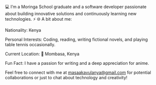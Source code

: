 💻 I’m a Moringa School graduate and a software developer passionate about building innovative solutions and continuously learning new technologies. ⚡️
🌐 A bit about me:

Nationality: Kenya

Personal Interests: Coding, reading, writing fictional novels, and playing table tennis occasionally.

Current Location: 📍 Mombasa, Kenya

Fun Fact: I have a passion for writing and a deep appreciation for anime.

Feel free to connect with me at masaakavulanya@gmail.com for potential collaborations or just to chat about technology and creativity!

<!---
masaaapotat/masaaapotat is a ✨ special ✨ repository because its `README.md` (this file) appears on your GitHub profile.
You can click the Preview link to take a look at your changes.
--->
